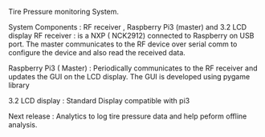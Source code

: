 Tire Pressure monitoring System.

System Components :
RF receiver , Raspberry Pi3 (master) and 3.2 LCD display
RF receiver : is a  NXP ( NCK2912) connected to Raspberry on USB port.  The master communicates to the RF device over serial comm to configure the device and also read the received data.

Raspberry Pi3 ( Master) : Periodically communicates to the RF receiver and updates the GUI on the LCD display. The GUI is developed using pygame library

3.2 LCD display : Standard Display compatible with pi3

Next release : Analytics to log tire pressure data and help peform offline analysis.
